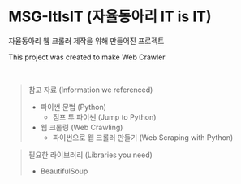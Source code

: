# MSG-ItIsIT  (자율동아리 IT is IT)

자율동아리 웹 크롤러 제작을 위해 만들어진 프로젝트

This project was created to make Web Crawler

<br>

> 참고 자료 (Information we referenced)
> - 파이썬 문법 (Python)
>   - 점프 투 파이썬 (Jump to Python)
> - 웹 크롤링 (Web Crawling)
>   - 파이썬으로 웹 크롤러 만들기 (Web Scraping with Python)

> 필요한 라이브러리 (Libraries you need)
> - BeautifulSoup
